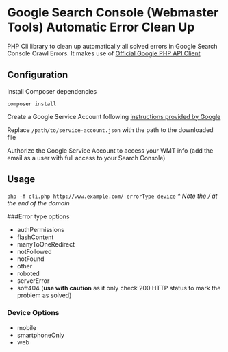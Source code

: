 # Google Search Console (Webmaster Tools) Automatic Error Clean Up
PHP Cli library to clean up automatically all solved errors in Google Search Console Crawl Errors.
It makes use of [Official Google PHP API Client](https://github.com/google/google-api-php-client)

## Configuration
Install Composer dependencies

`composer install`
    
Create a Google Service Account following [instructions provided by Google](https://developers.google.com/api-client-library/php/auth/web-app#creatingcred)

Replace `/path/to/service-account.json` with the path to the downloaded file

Authorize the Google Service Account to access your WMT info (add the email as a user with full access to your Search Console)

## Usage
`php -f cli.php http://www.example.com/ errorType device`
*\* Note the / at the end of the domain*

###Error type options
- authPermissions
- flashContent
- manyToOneRedirect
- notFollowed
- notFound
- other
- roboted
- serverError
- soft404 (**use with caution** as it only check 200 HTTP status to mark the problem as solved)

### Device Options
- mobile
- smartphoneOnly
- web
